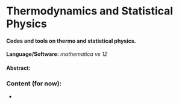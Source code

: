 # Thermodynamics and Statistical Physics

#### Codes and tools on thermo and statistical physics.

**Language/Software:** *mathematica vs 12*

#### Abstract:



### Content (for now):

- 

